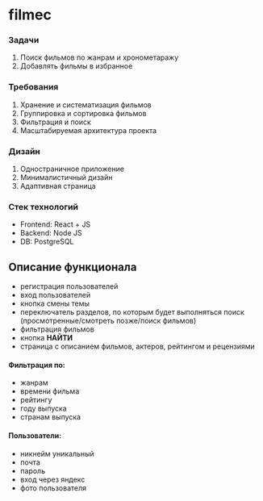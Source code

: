 # filmec
### Задачи
1) Поиск фильмов по жанрам и хронометаражу
2) Добавлять фильмы в избранное

### Требования
1) Хранение и систематизация фильмов
2) Группировка и сортировка фильмов
3) Фильтрация и поиск
4) Масштабируемая архитектура проекта

### Дизайн
1) Одностраничное приложение
2) Минималистичный дизайн
3) Адаптивная страница

### Стек технологий
- Frontend: React + JS
- Backend: Node JS
- DB: PostgreSQL

## Описание функционала
- регистрация пользователей
- вход пользователей
- кнопка смены темы
- переключатель разделов, по которым будет выполняться поиск (просмотренные/смотреть позже/поиск фильмов)
- фильтрация фильмов
- кнопка **НАЙТИ**
- страница с описанием фильмов, актеров, рейтингом и рецензиями

#### Фильтрация по:
- жанрам
- времени фильма
- рейтингу
- году выпуска
- странам выпуска

#### Пользователи:
- никнейм уникальный
- почта
- пароль
- вход через яндекс
- фото пользователя